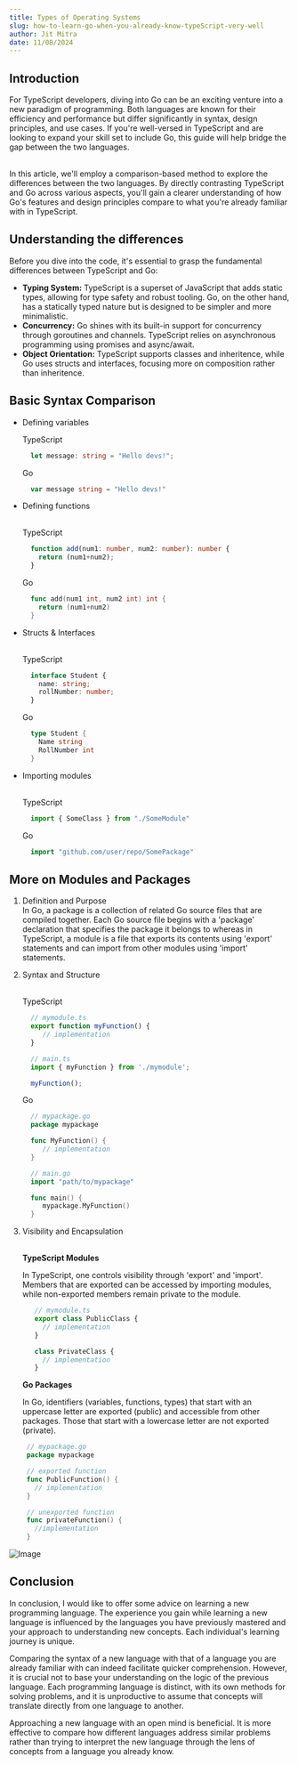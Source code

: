 ```yaml
---
title: Types of Operating Systems
slug: how-to-learn-go-when-you-already-know-typeScript-very-well
author: Jit Mitra
date: 11/08/2024
---
```


## Introduction

For TypeScript developers, diving into Go can be an exciting venture into a new paradigm of programming. Both languages are known for their efficiency and performance but differ significantly in syntax, design principles, and use cases. If you're well-versed in TypeScript and are looking to expand your skill set to include Go, this guide will help bridge the gap between the two languages. <br/> <br/>

In this article, we'll employ a comparison-based method to explore the differences between the two languages. By directly contrasting TypeScript and Go across various aspects, you'll gain a clearer understanding of how Go's features and design principles compare to what you're already familiar with in TypeScript.

## Understanding the differences

Before you dive into the code, it's essential to grasp the fundamental differences between TypeScript and Go:

- **Typing System:** TypeScript is a superset of JavaScript that adds static types, allowing for type safety and robust tooling. Go, on the other hand, has a statically typed nature but is designed to be simpler and more minimalistic.   
- **Concurrency:** Go shines with its built-in support for concurrency through goroutines and channels. TypeScript relies on asynchronous programming using promises and async/await.   
- **Object Orientation:** TypeScript supports classes and inheritence, while Go uses structs and interfaces, focusing more on composition rather than inheritence.

## Basic Syntax Comparison

- Defining variables <br/>
  
  TypeScript
  
  ```typescript
    let message: string = "Hello devs!";
  ```

  Go
  
  ```go
    var message string = "Hello devs!"
  ```
- Defining functions <br/> <br/>
  
  TypeScript
  
  ```typescript
    function add(num1: number, num2: number): number {
      return (num1+num2);
    }
  ```

  Go
  
  ```go
    func add(num1 int, num2 int) int {
      return (num1+num2)
    }
  ```
- Structs & Interfaces <br/> <br/>
 
  TypeScript
  
  ```typescript
    interface Student {
      name: string;
      rollNumber: number;
    }
  ```

  Go
  
  ```go
    type Student {
      Name string
      RollNumber int
    }
  ```

- Importing modules <br/> <br/>
  
  TypeScript
  
  ```typescript
    import { SomeClass } from "./SomeModule"
  ```

  Go
  
  ```go
    import "github.com/user/repo/SomePackage"
  ```

## More on Modules and Packages

1. Definition and Purpose  
   In Go, a package is a collection of related Go source files that are compiled together. Each Go source file begins with a 'package' declaration that specifies the package it belongs to whereas in TypeScript, a module is a file that exports its contents using 'export' statements and can import from other modules using 'import' statements.

2. Syntax and Structure <br/> <br/>
  
   TypeScript

   ```typescript
     // mymodule.ts
     export function myFunction() {
        // implementation
     }

     // main.ts
     import { myFunction } from './mymodule';

     myFunction();
   ```
   
   Go

   ```go
     // mypackage.go
     package mypackage

     func MyFunction() {
        // implementation
     }

     // main.go
     import "path/to/mypackage"

     func main() {
        mypackage.MyFunction()
     }
   ```

4. Visibility and Encapsulation <br/> <br/>
   
   **TypeScript Modules** <br/>
 
   In TypeScript, one controls visibility through 'export' and 'import'. Members that are exported can be accessed by importing modules, while non-exported members remain private to the module.

   ```typescript
      // mymodule.ts
      export class PublicClass {
        // implementation
      }

      class PrivateClass {
        // implementation
      }
   ```
   
   **Go Packages** <br/>

   In Go, identifiers (variables, functions, types) that start with an uppercase letter are exported (public) and accessible from other packages. Those that start with a lowercase letter are not exported (private).

   ```go
    // mypackage.go
    package mypackage

    // exported function
    func PublicFunction() {
      // implementation
    }

    // unexported function
    func privateFunction() {
      //implementation
    }
   ```

  ![Image](https://images.pexels.com/photos/26312405/pexels-photo-26312405/free-photo-of-man-with-bicycle-relaxing-over-lake-in-summer.jpeg?auto=compress&cs=tinysrgb&w=1260&h=750&dpr=1)
 
## Conclusion

In conclusion, I would like to offer some advice on learning a new programming language. The experience you gain while learning a new language is influenced by the languages you have previously mastered and your approach to understanding new concepts. Each individual's learning journey is unique.

Comparing the syntax of a new language with that of a language you are already familiar with can indeed facilitate quicker comprehension. However, it is crucial not to base your understanding on the logic of the previous language. Each programming language is distinct, with its own methods for solving problems, and it is unproductive to assume that concepts will translate directly from one language to another.

Approaching a new language with an open mind is beneficial. It is more effective to compare how different languages address similar problems rather than trying to interpret the new language through the lens of concepts from a language you already know.
